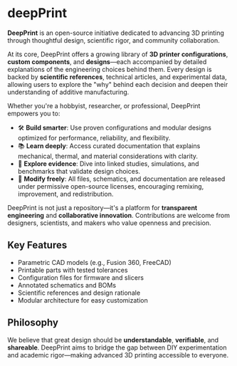 # deepPrint

**DeepPrint** is an open-source initiative dedicated to advancing 3D printing through thoughtful design, scientific rigor, and community collaboration.

At its core, DeepPrint offers a growing library of **3D printer configurations**, **custom components**, and **designs**—each accompanied by detailed explanations of the engineering choices behind them. Every design is backed by **scientific references**, technical articles, and experimental data, allowing users to explore the "why" behind each decision and deepen their understanding of additive manufacturing.

Whether you're a hobbyist, researcher, or professional, DeepPrint empowers you to:

- 🛠️ **Build smarter**: Use proven configurations and modular designs optimized for performance, reliability, and flexibility.
- 📚 **Learn deeply**: Access curated documentation that explains mechanical, thermal, and material considerations with clarity.
- 🔬 **Explore evidence**: Dive into linked studies, simulations, and benchmarks that validate design choices.
- 🔄 **Modify freely**: All files, schematics, and documentation are released under permissive open-source licenses, encouraging remixing, improvement, and redistribution.

DeepPrint is not just a repository—it's a platform for **transparent engineering** and **collaborative innovation**. Contributions are welcome from designers, scientists, and makers who value openness and precision.

## Key Features

- Parametric CAD models (e.g., Fusion 360, FreeCAD)
- Printable parts with tested tolerances
- Configuration files for firmware and slicers
- Annotated schematics and BOMs
- Scientific references and design rationale
- Modular architecture for easy customization

## Philosophy

We believe that great design should be **understandable**, **verifiable**, and **shareable**. DeepPrint aims to bridge the gap between DIY experimentation and academic rigor—making advanced 3D printing accessible to everyone.
